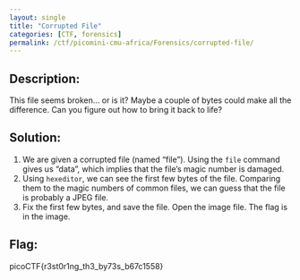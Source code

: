 ```yaml
---
layout: single
title: "Corrupted File"
categories: [CTF, forensics]
permalink: /ctf/picomini-cmu-africa/Forensics/corrupted-file/
---
```


## Description:
This file seems broken... or is it? Maybe a couple of bytes could make all the difference. Can you figure out how to bring it back to life?

## Solution:
1. We are given a corrupted file (named “file”). Using the `file` command gives us “data”, which implies that the file’s magic number is damaged. 
2. Using `hexeditor`, we can see the first few bytes of the file. Comparing them to the magic numbers of common files, we can guess that the file is probably a JPEG file. 
3. Fix the first few bytes, and save the file. Open the image file. The flag is in the image.

## Flag:
picoCTF{r3st0r1ng_th3_by73s_b67c1558}